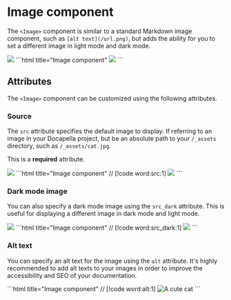 # Image component

The `<Image>` component is similar to a standard Markdown image component, such as `[alt text](/url.png)`, but adds the ability for you to set a different image in light mode and dark mode.

<Tabs>
  <Tab title="Preview">
    <Component.ComponentDemo>
      <Flex justify="center">
        <Image src="/_assets/components/image/light.png" src_dark="/_assets/components/image/dark.png" />
      </Flex>
    </Component.ComponentDemo>
  </Tab>
  <Tab title="Code">
    ```html title="Image component"
    <Image src="/_assets/components/image/light.png" src_dark="/_assets/components/image/dark.png" />
    ```
  </Tab>
</Tabs>

## Attributes

The `<Image>` component can be customized using the following attributes.

### Source

The `src` attribute specifies the default image to display. If referring to an image in your Docapella project, but be an absolute path to your `/_assets` directory, such as `/_assets/cat.jpg`.

This is a **required** attribute.

<Tabs>
  <Tab title="Preview">
    <Component.ComponentDemo>
      <Flex justify="center" pad="2">
        <Image src="/_assets/doctave-logo.svg" />
      </Flex>
    </Component.ComponentDemo>
  </Tab>
  <Tab title="Code">
    ```html title="Image component"
    // [!code word:src:1]
    <Image src="/_assets/cat.jpg">
    ```
  </Tab>
</Tabs>

### Dark mode image

You can also specify a dark mode image using the `src_dark` attribute. This is useful for displaying a different image in dark mode and light mode.


<Tabs>
  <Tab title="Preview">
    <Component.ComponentDemo>
      <Flex justify="center" pad="2">
        <Image src="/_assets/doctave-logo.svg" src_dark="/_assets/doctave-logo-dark.svg" />
      </Flex>
    </Component.ComponentDemo>
  </Tab>
  <Tab title="Code">
    ```html title="Image component"
    // [!code word:src_dark:1]
    <Image src="/_assets/cat.jpg" src_dark="/_assets/cat-dark.jpg">
    ```
  </Tab>
</Tabs>

### Alt text

You can specify an alt text for the image using the `alt` attribute. It's highly recommended to add alt texts to your images in order to improve the accessibility and SEO of your documentation.

<Tabs>
  <Tab title="Code">
    ```html title="Image component"
    // [!code word:alt:1]
    <Image src="/_assets/cat.jpg" alt="A cute cat">
    ```
  </Tab>
</Tabs>

